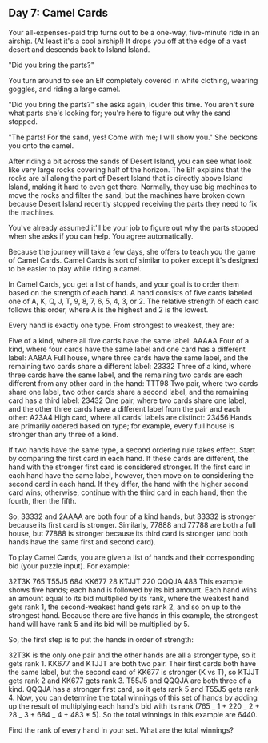 ## Day 7: Camel Cards

Your all-expenses-paid trip turns out to be a one-way, five-minute ride in an
airship. (At least it's a cool airship!) It drops you off at the edge of a vast
desert and descends back to Island Island.

"Did you bring the parts?"

You turn around to see an Elf completely covered in white clothing, wearing
goggles, and riding a large camel.

"Did you bring the parts?" she asks again, louder this time. You aren't sure
what parts she's looking for; you're here to figure out why the sand stopped.

"The parts! For the sand, yes! Come with me; I will show you." She beckons you
onto the camel.

After riding a bit across the sands of Desert Island, you can see what look like
very large rocks covering half of the horizon. The Elf explains that the rocks
are all along the part of Desert Island that is directly above Island Island,
making it hard to even get there. Normally, they use big machines to move the
rocks and filter the sand, but the machines have broken down because Desert
Island recently stopped receiving the parts they need to fix the machines.

You've already assumed it'll be your job to figure out why the parts stopped
when she asks if you can help. You agree automatically.

Because the journey will take a few days, she offers to teach you the game of
Camel Cards. Camel Cards is sort of similar to poker except it's designed to be
easier to play while riding a camel.

In Camel Cards, you get a list of hands, and your goal is to order them based on
the strength of each hand. A hand consists of five cards labeled one of A, K, Q,
J, T, 9, 8, 7, 6, 5, 4, 3, or 2. The relative strength of each card follows this
order, where A is the highest and 2 is the lowest.

Every hand is exactly one type. From strongest to weakest, they are:

Five of a kind, where all five cards have the same label: AAAAA Four of a kind,
where four cards have the same label and one card has a different label: AA8AA
Full house, where three cards have the same label, and the remaining two cards
share a different label: 23332 Three of a kind, where three cards have the same
label, and the remaining two cards are each different from any other card in the
hand: TTT98 Two pair, where two cards share one label, two other cards share a
second label, and the remaining card has a third label: 23432 One pair, where
two cards share one label, and the other three cards have a different label from
the pair and each other: A23A4 High card, where all cards' labels are distinct:
23456 Hands are primarily ordered based on type; for example, every full house
is stronger than any three of a kind.

If two hands have the same type, a second ordering rule takes effect. Start by
comparing the first card in each hand. If these cards are different, the hand
with the stronger first card is considered stronger. If the first card in each
hand have the same label, however, then move on to considering the second card
in each hand. If they differ, the hand with the higher second card wins;
otherwise, continue with the third card in each hand, then the fourth, then the
fifth.

So, 33332 and 2AAAA are both four of a kind hands, but 33332 is stronger because
its first card is stronger. Similarly, 77888 and 77788 are both a full house,
but 77888 is stronger because its third card is stronger (and both hands have
the same first and second card).

To play Camel Cards, you are given a list of hands and their corresponding bid
(your puzzle input). For example:

32T3K 765 T55J5 684 KK677 28 KTJJT 220 QQQJA 483 This example shows five hands;
each hand is followed by its bid amount. Each hand wins an amount equal to its
bid multiplied by its rank, where the weakest hand gets rank 1, the
second-weakest hand gets rank 2, and so on up to the strongest hand. Because
there are five hands in this example, the strongest hand will have rank 5 and
its bid will be multiplied by 5.

So, the first step is to put the hands in order of strength:

32T3K is the only one pair and the other hands are all a stronger type, so it
gets rank 1. KK677 and KTJJT are both two pair. Their first cards both have the
same label, but the second card of KK677 is stronger (K vs T), so KTJJT gets
rank 2 and KK677 gets rank 3. T55J5 and QQQJA are both three of a kind. QQQJA
has a stronger first card, so it gets rank 5 and T55J5 gets rank 4. Now, you can
determine the total winnings of this set of hands by adding up the result of
multiplying each hand's bid with its rank (765 _ 1 + 220 _ 2 + 28 _ 3 + 684 _
4 + 483 \* 5). So the total winnings in this example are 6440.

Find the rank of every hand in your set. What are the total winnings?
